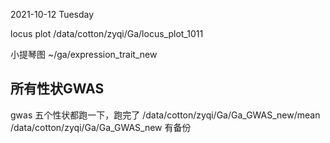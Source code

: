 2021-10-12 Tuesday

locus plot
/data/cotton/zyqi/Ga/locus_plot_1011


小提琴图
~/ga/expression_trait_new








## 所有性状GWAS
gwas 五个性状都跑一下，跑完了
/data/cotton/zyqi/Ga/Ga_GWAS_new/mean
/data/cotton/zyqi/Ga/Ga_GWAS_new 有备份
